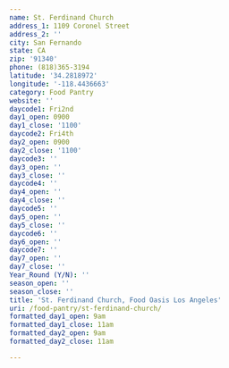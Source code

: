```yaml
---
name: St. Ferdinand Church
address_1: 1109 Coronel Street
address_2: ''
city: San Fernando
state: CA
zip: '91340'
phone: (818)365-3194
latitude: '34.2818972'
longitude: '-118.4436663'
category: Food Pantry
website: ''
daycode1: Fri2nd
day1_open: 0900
day1_close: '1100'
daycode2: Fri4th
day2_open: 0900
day2_close: '1100'
daycode3: ''
day3_open: ''
day3_close: ''
daycode4: ''
day4_open: ''
day4_close: ''
daycode5: ''
day5_open: ''
day5_close: ''
daycode6: ''
day6_open: ''
daycode7: ''
day7_open: ''
day7_close: ''
Year_Round (Y/N): ''
season_open: ''
season_close: ''
title: 'St. Ferdinand Church, Food Oasis Los Angeles'
uri: /food-pantry/st-ferdinand-church/
formatted_day1_open: 9am
formatted_day1_close: 11am
formatted_day2_open: 9am
formatted_day2_close: 11am

---
```


